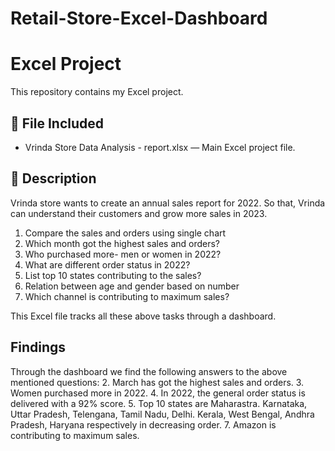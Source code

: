 # Retail-Store-Excel-Dashboard
# Excel Project

This repository contains my Excel project.

## 📄 File Included
- Vrinda Store Data Analysis - report.xlsx — Main Excel project file.

## 📝 Description
Vrinda store wants to create an annual sales report for 2022. So that, Vrinda can understand their customers and grow more sales in 2023.

1. Compare the sales and orders using single chart
2. Which month got the highest sales and orders? 
3. Who purchased more- men or women in 2022?
4. What are different order status in 2022?
5. List top 10 states contributing to the sales?
6. Relation between age and gender based on number
7. Which channel is contributing to maximum sales?

This Excel file tracks all these above tasks through a dashboard.

## Findings
Through the dashboard we find the following answers to the above mentioned questions:
2. March has got the highest sales and orders.
3. Women purchased more in 2022.
4. In 2022, the general order status is delivered with a 92% score.
5. Top 10 states are Maharastra. Karnataka, Uttar Pradesh, Telengana, Tamil Nadu, Delhi. Kerala, West Bengal, Andhra Pradesh, Haryana respectively in decreasing order.
7. Amazon is contributing to maximum sales.
